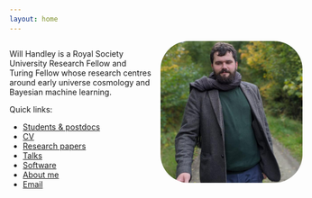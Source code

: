```yaml
---
layout: home
---
```


<style>
.grid{
  display: grid;
  gap: 1rem;
  grid-template-colums: repeat(1, 1fr);
  grid-template-columns: 100%;
}

.grid-item img {
   border-radius: 20%;
   width: 100%;
}

@media screen and (min-width: 600px){
   .grid{
      grid-template-colums: repeat(2, 1fr);
      grid-template-columns: 50% 50%;
   }
}
</style>
               


<div class="grid">
<div class="grid-item">
<p>Will Handley is a Royal Society University Research Fellow and Turing Fellow whose research centres around early universe cosmology and Bayesian machine learning.</p>


<p>
Quick links:
<ul class="fa-ul">
<li><a href="/students" title="Students & postdocs"><span class="fa-li"><i class="fa fa-users"></i></span> Students & postdocs </a></li>
<li><a href="https://github.com/williamjameshandley/CV/raw/master/CV.pdf" title="CV"><span class="fa-li"><i class="fa fa-file"></i></span> CV </a></li>
<li><a href="https://arxiv.org/a/handley_w_1.html" title="arXiv papers"><span class="fa-li"><i class="ai ai-arxiv"></i></span> Research papers </a> <a href="https://scholar.google.com/citations?user=9Ow4mn0AAAAJ&hl=en" title="Google scholar"><i class="ai ai-google-scholar"></i></a> <a href="https://orcid.org/0000-0002-5866-0445" title="ORCiD"><i class="ai ai-orcid"></i></a> <a href="https://ui.adsabs.harvard.edu/search/q=orcid%3A0000-0002-5866-0445&sort=date%20desc%2C%20bibcode%20desc&p_=0" title="ADS"><i class="ai ai-ads"></i></a> <a href="https://publons.com/researcher/1596769/will-handley/peer-review/" title="publons"><i class="ai ai-publons"></i></a></li>
<li><a href="https://www.github.com/williamjameshandley/talks" title="Academic talks"><span class="fa-li"><i class="fa fa-person-chalkboard"></i></span> Talks </a></li>
<li><a href="https://github.com/williamjameshandley/" title="Academic talks"><span class="fa-li"><i class="fa-brands fa-github"></i></span> Software </a></li>
<li><a href="/about" title="About me"><span class="fa-li"><i class="fa fa-user"></i></span> About me </a></li>
<li><a href="mailto:wh260@cam.ac.uk" title="email me"><span class="fa-li"><i class="fa fa-envelope"></i></span> Email </a></li>
</ul>
</p>
</div>

<div class="grid-item">
<a href="/about">
<img src="/assets/images/will_handley.jpg" style="border-radius: 20%">
</a>
</div>

</div>
